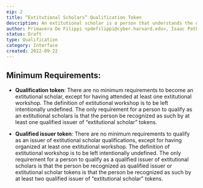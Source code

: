 ```yaml
---
eip: 2
title: “Extitutional Scholars” Qualification Token
description: An extitutional scholar is a person that understands the dynamics between institutions and extitutions; one that is acquainted with the basic notions of extitutional theory; but also one that has experienced extitutional dynamics in first person, and can therefore apply inductive knowledge into the more theoretical exploration of the principles of extitutionalisation.
author: Primavera De Filippi <pdefilippi@cyber.harvard.edu>, Isaac Patka <@ipatka>
status: Draft
type: Qualification
category: Interface
created: 2022-09-22
---
```


## Minimum Requirements: 

- **Qualification token**: There are no minimum requirements to become an extitutional scholar, except for having attended at least one extitutional workshop. The definition of extitutional workshop is to be left intentionally undefined. The only requirement for a person to qualify as an extitutional scholars is that the person be recognized as such by at least one qualified issuer of “extitutional scholar” tokens.

- **Qualified issuer token**: There are no minimum requirements to qualify as an issuer of extitutional scholar qualifications, except for having organized at least one extitutional workshop. The definition of extitutional workshop is to be left intentionally undefined. The only requirement for a person to qualify as a qualified issuer of extitutional scholars is that the person be recognized as qualified issuer or extitutional scholar tokens is that the person be recognized as such by at least two qualified issuer of “extitutional scholar” tokens.


